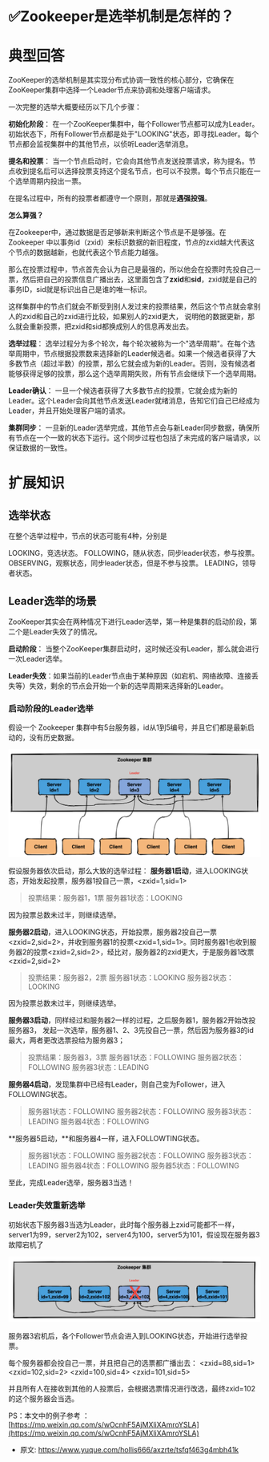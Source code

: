 # ✅Zookeeper是选举机制是怎样的？
<!--page header-->

<a name="jM2Xg"></a>
# 典型回答

ZooKeeper的选举机制是其实现分布式协调一致性的核心部分，它确保在ZooKeeper集群中选择一个Leader节点来协调和处理客户端请求。

一次完整的选举大概要经历以下几个步骤：

**初始化阶段**： 在一个ZooKeeper集群中，每个Follower节点都可以成为Leader。初始状态下，所有Follower节点都是处于"LOOKING"状态，即寻找Leader。每个节点都会监视集群中的其他节点，以侦听Leader选举消息。

**提名和投票**： 当一个节点启动时，它会向其他节点发送投票请求，称为提名。节点收到提名后可以选择投票支持这个提名节点，也可以不投票。每个节点只能在一个选举周期内投出一票。

在提名过程中，所有的投票者都遵守一个原则，那就是**遇强投强**。

**怎么算强？**

在Zookeeper中，通过数据是否足够新来判断这个节点是不是够强。在 Zookeeper 中以事务id（zxid）来标识数据的新旧程度，节点的zxid越大代表这个节点的数据越新，也就代表这个节点能力越强。

那么在投票过程中，节点首先会认为自己是最强的，所以他会在投票时先投自己一票，然后把自己的投票信息广播出去，这里面包含了**zxid**和**sid**，zxid就是自己的事务ID，sid就是标识出自己是谁的唯一标识。

这样集群中的节点们就会不断受到别人发过来的投票结果，然后这个节点就会拿别人的zxid和自己的zxid进行比较，如果别人的zxid更大， 说明他的数据更新，那么就会重新投票，把zxid和sid都换成别人的信息再发出去。

**选举过程**： 选举过程分为多个轮次，每个轮次被称为一个"选举周期"。在每个选举周期中，节点根据投票数来选择新的Leader候选者。如果一个候选者获得了大多数节点（超过半数）的投票，那么它就会成为新的Leader。否则，没有候选者能够获得足够的投票，那么这个选举周期失败，所有节点会继续下一个选举周期。

**Leader确认**： 一旦一个候选者获得了大多数节点的投票，它就会成为新的Leader。这个Leader会向其他节点发送Leader就绪消息，告知它们自己已经成为Leader，并且开始处理客户端的请求。

**集群同步**： 一旦新的Leader选举完成，其他节点会与新Leader同步数据，确保所有节点在一个一致的状态下运行。这个同步过程也包括了未完成的客户端请求，以保证数据的一致性。

<a name="qGFdI"></a>
# 扩展知识

<a name="kn8Cs"></a>
## 选举状态

在整个选举过程中，节点的状态可能有4种，分别是

LOOKING，竞选状态。
FOLLOWING，随从状态，同步leader状态，参与投票。
OBSERVING，观察状态，同步leader状态，但是不参与投票。
LEADING，领导者状态。

<a name="t6R6k"></a>
## Leader选举的场景

ZooKeeper其实会在两种情况下进行Leader选举，第一种是集群的启动阶段，第二个是Leader失效了的情况。

**启动阶段**： 当整个ZooKeeper集群启动时，这时候还没有Leader，那么就会进行一次Leader选举。

**Leader失效**：如果当前的Leader节点由于某种原因（如宕机、网络故障、连接丢失等）失效，剩余的节点会开始一个新的选举周期来选择新的Leader。

<a name="IG6YA"></a>
### 启动阶段的Leader选举

假设一个 Zookeeper 集群中有5台服务器，id从1到5编号，并且它们都是最新启动的，没有历史数据。

![](./img/V7S4UwRjtjH34z4H/1691813532824-bdc3def9-f56e-4e26-9e28-83e59a09cae8-160762.png)

假设服务器依次启动，那么大致的选举过程：
**服务器1启动**，进入LOOKING状态，开始发起投票，服务器1投自己一票，<zxid=1,sid=1>

> 投票结果：服务器1，1票
> 服务器1状态：LOOKING


因为投票总数未过半，则继续选举。

**服务器2启动**，进入LOOKING状态，开始投票，服务器2投自己一票<zxid=2,sid=2>，并收到服务器1的投票<zxid=1,sid=1>。同时服务器1也收到服务器2的投票<zxid=2,sid=2>，经比对，服务器2的zxid更大，于是服务器1改票<zxid=2,sid=2>

> 投票结果：服务器2，2票
> 服务器1状态：LOOKING
> 服务器2状态：LOOKING


因为投票总数未过半，则继续选举。

**服务器3启动**，同样经过和服务器2一样的过程，之后服务器1，服务器2开始改投服务器3，
发起一次选举，服务器1、2、3先投自己一票，然后因为服务器3的id最大，两者更改选票投给为服务器3；

> 投票结果：服务器3，3票
> 服务器1状态：FOLLOWING
> 服务器2状态：FOLLOWING
> 服务器3状态：LEADING


**服务器4启动**，发现集群中已经有Leader，则自己变为Follower，进入FOLLOWING状态。

> 服务器1状态：FOLLOWING
> 服务器2状态：FOLLOWING
> 服务器3状态：LEADING
> 服务器4状态：FOLLOWING



**服务器5启动，**和服务器4一样，进入FOLLOWTING状态。

> 服务器1状态：FOLLOWING
> 服务器2状态：FOLLOWING
> 服务器3状态：LEADING
> 服务器4状态：FOLLOWING
> 服务器5状态：FOLLOWING


至此，完成Leader选举，服务器3当选！ 


<a name="pHI8n"></a>
### Leader失效重新选举

初始状态下服务器3当选为Leader，此时每个服务器上zxid可能都不一样，server1为99，server2为102，server4为100，server5为101，假设现在服务器3故障宕机了

![](./img/V7S4UwRjtjH34z4H/1691814117118-54773c68-4c6c-43eb-be78-865cd2ea3794-865434.png)

服务器3宕机后，各个Follower节点会进入到LOOKING状态，开始进行选举投票。

每个服务器都会投自己一票，并且把自己的选票都广播出去：
<zxid=88,sid=1>
<zxid=102,sid=2>
<zxid=100,sid=4>
<zxid=101,sid=5>

并且所有人在接收到其他的人投票后，会根据选票情况进行改选，最终zxid=102的这个服务器会当选。

PS：本文中的例子参考 ： [https://mp.weixin.qq.com/s/wOcnhF5AjMXliXAmroYSLA](https://mp.weixin.qq.com/s/wOcnhF5AjMXliXAmroYSLA)


<!--page footer-->
- 原文: <https://www.yuque.com/hollis666/axzrte/tsfqf463g4mbh41k>